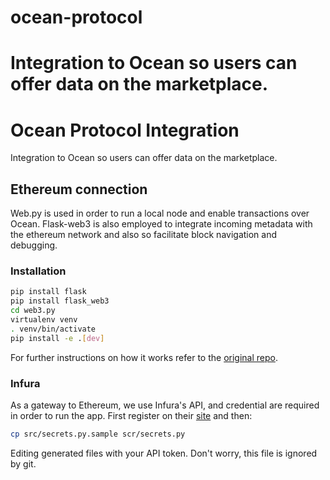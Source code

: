 # ocean-protocol
Integration to Ocean so users can offer data on the marketplace.
=======
# Ocean Protocol Integration
Integration to Ocean so users can offer data on the marketplace.

## Ethereum connection
Web.py is used in order to run a local node and enable transactions over Ocean. Flask-web3 is also employed to integrate incoming metadata with the ethereum network and also so facilitate block navigation and debugging.

### Installation
```bash
pip install flask
pip install flask_web3
cd web3.py
virtualenv venv
. venv/bin/activate
pip install -e .[dev]
```
For further instructions on how it works refer to the [original repo](https://github.com/ethereum/web3.py).

### Infura
As a gateway to Ethereum, we use Infura's API, and credential are required in order to run the app. First register on their [site](infura.io) and then:
```bash
cp src/secrets.py.sample scr/secrets.py
```
Editing generated files with your API token. Don't worry, this file is ignored by git.